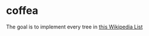 # coffea

The goal is to implement every tree in [this Wikipedia List](https://en.wikipedia.org/wiki/List_of_data_structures#Trees)